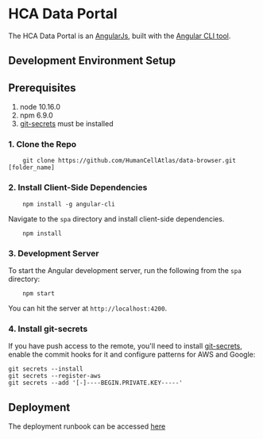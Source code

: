# HCA Data Portal

The HCA Data Portal is an [AngularJs](http://angular.io), built with the [Angular CLI tool](https://github.com/angular/angular-cli).




[git-secrets]: https://github.com/awslabs/git-secrets

 
## Development Environment Setup

## Prerequisites

1. node 10.16.0
1. npm 6.9.0
1. [git-secrets] must be installed

### 1. Clone the Repo

        git clone https://github.com/HumanCellAtlas/data-browser.git [folder_name]



### 2. Install Client-Side Dependencies


		npm install -g angular-cli

Navigate to the `spa` directory and install client-side dependencies.

		npm install

### 3. Development Server

To start the Angular development server, run the following from the `spa` directory:

		npm start

You can hit the server at `http://localhost:4200`.


### 4. Install git-secrets

If you have push access to the remote, you'll need to install [git-secrets],
   enable the commit hooks for it and configure patterns for AWS and Google:

   ```
   git secrets --install
   git secrets --register-aws
   git secrets --add '[-]----BEGIN.PRIVATE.KEY-----'
   ```
## Deployment 
The deployment runbook can be accessed [here](https://allspark.dev.data.humancellatlas.org/dcp-ops/docs/wikis/Data-Browser-Runbook)


 
